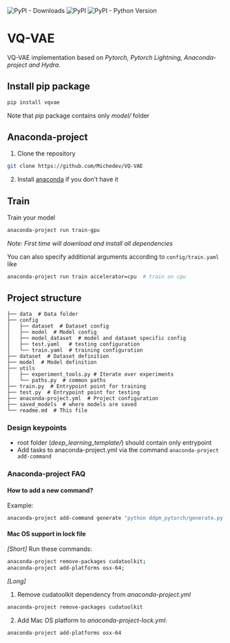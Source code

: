 ![PyPI - Downloads](https://img.shields.io/pypi/dm/vqvae)
![PyPI](https://img.shields.io/pypi/v/vqvae)
![PyPI - Python Version](https://img.shields.io/pypi/pyversions/vqvae)

# VQ-VAE

VQ-VAE implementation based on _Pytorch, Pytorch Lightning, Anaconda-project and Hydra_.

## Install pip package

```bash
pip install vqvae
```

Note that _pip_ package contains only _model/_ folder

## Anaconda-project

1. Clone the repository

```bash
git clone https://github.com/Michedev/VQ-VAE
```

2. Install [anaconda](https://www.anaconda.com/) if you don't have it



## Train

Train your model

```bash
anaconda-project run train-gpu
```

_Note: First time will download and install all dependencies_

You can also specify additional arguments according to `config/train.yaml` like

```bash
anaconda-project run train accelerator=cpu  # train on cpu
```


## Project structure

    ├── data  # Data folder
    ├── config
    │   ├── dataset  # Dataset config
    │   ├── model  # Model config
    │   ├── model_dataset  # model and dataset specific config
    │   ├── test.yaml   # testing configuration
    │   └── train.yaml  # training configuration
    ├── dataset  # Dataset definition
    ├── model  # Model definition
    ├── utils
    │   ├── experiment_tools.py # Iterate over experiments
    │   └── paths.py  # common paths
    ├── train.py  # Entrypoint point for training
    ├── test.py  # Entrypoint point for testing
    ├── anaconda-project.yml  # Project configuration
    ├── saved_models  # where models are saved
    └── readme.md  # This file

### Design keypoints
- root folder (_deep_learning_template/_) should contain only entrypoint
- Add tasks to anaconda-project.yml via the command `anaconda-project add-command`


### Anaconda-project FAQ

#### How to add a new command?
Example:
```bash
anaconda-project add-command generate "python ddpm_pytorch/generate.py
```
#### Mac OS support in lock file

_[Short]_ Run these commands:

```bash
anaconda-project remove-packages cudatoolkit;
anaconda-project add-platforms osx-64;
```

_[Long]_
1. Remove cudatoolkit dependency from _anaconda-project.yml_
```bash
anaconda-project remove-packages cudatoolkit
```
2. Add Mac OS platform to _anaconda-project-lock.yml_:
```bash
anaconda-project add-platforms osx-64
``` 
